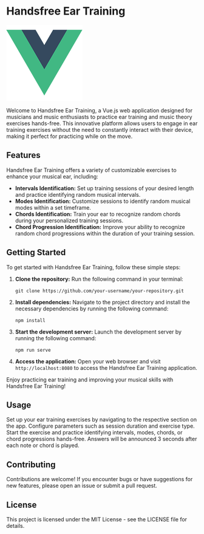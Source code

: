 # Handsfree Ear Training

![Handsfree Ear Training Logo](src/assets/logo.png)

Welcome to Handsfree Ear Training, a Vue.js web application designed for musicians and music enthusiasts to practice ear training and music theory exercises hands-free. This innovative platform allows users to engage in ear training exercises without the need to constantly interact with their device, making it perfect for practicing while on the move.

## Features

Handsfree Ear Training offers a variety of customizable exercises to enhance your musical ear, including:

- **Intervals Identification:** Set up training sessions of your desired length and practice identifying random musical intervals.
- **Modes Identification:** Customize sessions to identify random musical modes within a set timeframe.
- **Chords Identification:** Train your ear to recognize random chords during your personalized training sessions.
- **Chord Progression Identification:** Improve your ability to recognize random chord progressions within the duration of your training session.

## Getting Started

To get started with Handsfree Ear Training, follow these simple steps:

1. **Clone the repository:** Run the following command in your terminal:
    ```
    git clone https://github.com/your-username/your-repository.git
    ```

2. **Install dependencies:** Navigate to the project directory and install the necessary dependencies by running the following command:
    ```
    npm install
    ```

3. **Start the development server:** Launch the development server by running the following command:
    ```
    npm run serve
    ```

4. **Access the application:** Open your web browser and visit `http://localhost:8080` to access the Handsfree Ear Training application.

Enjoy practicing ear training and improving your musical skills with Handsfree Ear Training!

## Usage

Set up your ear training exercises by navigating to the respective section on the app.
Configure parameters such as session duration and exercise type.
Start the exercise and practice identifying intervals, modes, chords, or chord progressions hands-free.
Answers will be announced 3 seconds after each note or chord is played.

## Contributing

Contributions are welcome! If you encounter bugs or have suggestions for new features, please open an issue or submit a pull request.

## License

This project is licensed under the MIT License - see the LICENSE file for details.
